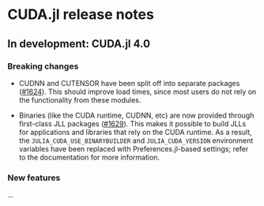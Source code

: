 # CUDA.jl release notes

## In development: CUDA.jl 4.0

### Breaking changes

- CUDNN and CUTENSOR have been split off into separate packages
  ([#1624](https://github.com/JuliaGPU/CUDA.jl/pull/1624)). This should improve load times,
  since most users do not rely on the functionality from these modules.

- Binaries (like the CUDA runtime, CUDNN, etc) are now provided through first-class JLL
  packages ([#1629](https://github.com/JuliaGPU/CUDA.jl/pull/1629)). This makes it possible
  to build JLLs for applications and libraries that rely on the CUDA runtime. As a result,
  the `JULIA_CUDA_USE_BINARYBUILDER` and `JULIA_CUDA_VERSION` environment variables have
  been replaced with Preferences.jl-based settings; refer to the documentation for more
  information.

### New features

...
